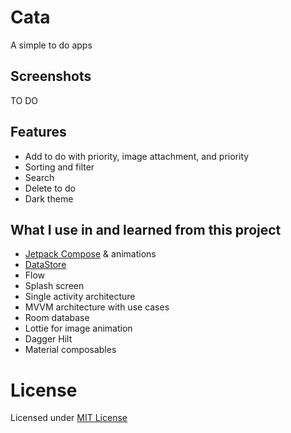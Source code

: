 # Cata

A simple to do apps

## Screenshots

TO DO

## Features

- Add to do with priority, image attachment, and priority
- Sorting and filter
- Search
- Delete to do
- Dark theme

## What I use in and learned from this project

- [Jetpack Compose](https://developer.android.com/jetpack/compose) & animations
- [DataStore](https://developer.android.com/topic/libraries/architecture/datastore)
- Flow
- Splash screen
- Single activity architecture
- MVVM architecture with use cases
- Room database
- Lottie for image animation
- Dagger Hilt
- Material composables

# License

Licensed under [MIT License](LICENSE)
